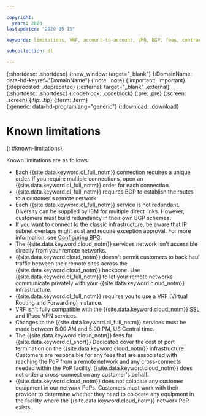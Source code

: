 ```yaml
---

copyright:
  years: 2020
lastupdated: "2020-05-15"

keywords: limitations, VRF, account-to-account, VPN, BGP, fees, contract, Exchange, Connect, Dedicated, Hosting

subcollection: dl

---
```


{:shortdesc: .shortdesc}
{:new_window: target="_blank"}
{:DomainName: data-hd-keyref="DomainName"}
{:note: .note}
{:important: .important}
{:deprecated: .deprecated}
{:external: target="_blank" .external}
{:shortdesc: .shortdesc}
{:codeblock: .codeblock}
{:pre: .pre}
{:screen: .screen}
{:tip: .tip}
{:term: .term}  
{:generic: data-hd-programlang="generic"}
{:download: .download}  

# Known limitations
{: #known-limitations}

Known limitations are as follows:

 * Each {{site.data.keyword.dl_full_notm}} connection requires a unique order. If you require multiple connections, open an {{site.data.keyword.dl_full_notm}} order for each connection.
 * {{site.data.keyword.dl_full_notm}} requires BGP to establish the routes to a customer's remote network.
 * Each {{site.data.keyword.dl_full_notm}} service is not redundant. Diversity can be supplied by IBM for multiple direct links. However, customers must build redundancy in their own BGP schemes.
 * If you want to connect to the classic infrastructure, be aware that IP subnet overlaps might exist and require exception approval. For more information, see [Configuring BPG](/docs/direct-link?topic=direct-link-configure-ibm-cloud-direct-link#configuring-bgp).
 * The {{site.data.keyword.cloud_notm}} services network isn't accessible directly from your remote networks.
 * {{site.data.keyword.cloud_notm}} doesn't permit customers to back haul traffic between their remote sites across the {{site.data.keyword.cloud_notm}} backbone. Use {{site.data.keyword.dl_full_notm}} to let your remote networks communicate privately with your {{site.data.keyword.cloud_notm}} infrastructure.
 * {{site.data.keyword.dl_full_notm}} requires you to use a VRF (Virtual Routing and Forwarding) instance.
 * VRF isn't fully compatible with the {{site.data.keyword.cloud_notm}} SSL and IPsec VPN services.
 * Changes to the {{site.data.keyword.dl_full_notm}} services must be made between 8:00 AM and 5:00 PM, US Central time.
 * The {{site.data.keyword.cloud_notm}} fees for {{site.data.keyword.dl_short}} Dedicated cover the cost of port termination on the {{site.data.keyword.cloud_notm}} infrastructure. Customers are responsible for any fees that are associated with reaching the PoP from a remote network and any cross-connects needed within the PoP facility. {{site.data.keyword.cloud_notm}} does not order a cross-connect on any customer's behalf.
 * {{site.data.keyword.cloud_notm}} does not colocate any customer equipment in our network PoPs. Customers must work with their provider to determine whether they need to colocate any equipment in the facility where the {{site.data.keyword.cloud_notm}} network PoP exists.
